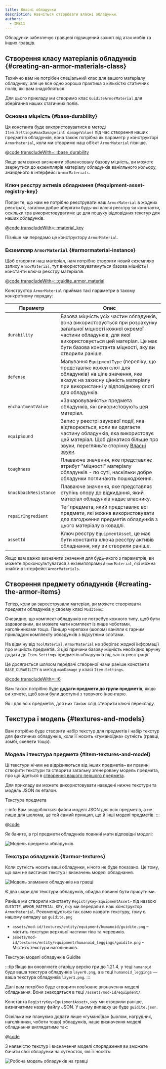 ```yaml
---
title: Власні обладунки
description: Навчіться створювати власні обладунки.
authors:
  - IMB11
---
```


Обладунки забезпечує гравцеві підвищений захист від атак мобів та інших гравців.

## Створення класу матеріалів обладунків {#creating-an-armor-materials-class}

Технічно вам не потрібен спеціальний клас для вашого матеріалу обладунку, але це все одно хороша практика з кількістю статичних полів, які вам знадобляться.

Для цього прикладу ми створимо клас `GuiditeArmorMaterial` для зберігання наших статичних полів.

### Основна міцність {#base-durability}

Ця константа буде використовуватися в методі `Item.Settings#maxDamage(int damageValue)` під час створення наших предметів обладунків, вона також потрібна як параметр у конструкторі `ArmorMaterial`, коли ми створимо наш об’єкт `ArmorMaterial` пізніше.

@[code transcludeWith=:::base_durability](@/reference/latest/src/main/java/com/example/docs/item/armor/GuiditeArmorMaterial.java)

Якщо вам важко визначити збалансовану базову міцність, ви можете звернутися до екземплярів матеріалу обладунків ванілльного кольору, знайденого в інтерфейсі `ArmorMaterials`.

### Ключ реєстру активів обладнання {#equipment-asset-registry-key}

Попри те, що нам не потрібно реєструвати наш `ArmorMaterial` в жодних реєстрах, загалом добре зберігати будь-які ключі реєстру як константи, оскільки гра використовуватиме це для пошуку відповідних текстур для наших обладунків.

@[code transcludeWith=:::material_key](@/reference/latest/src/main/java/com/example/docs/item/armor/GuiditeArmorMaterial.java)

Пізніше ми передамо це конструктору `ArmorMaterial`.

### Екземпляр `ArmorMaterial` {#armormaterial-instance}

Щоб створити наш матеріал, нам потрібно створити новий екземпляр запису `ArmorMaterial`, тут використовуватимуться базова міцність і константи ключа реєстру матеріалів.

@[code transcludeWith=:::guidite_armor_material](@/reference/latest/src/main/java/com/example/docs/item/armor/GuiditeArmorMaterial.java)

Конструктор `ArmorMaterial` приймає такі параметри в такому конкретному порядку:

| Параметр              | Опис                                                                                                                                                                                                                                                                      |
| --------------------- | ------------------------------------------------------------------------------------------------------------------------------------------------------------------------------------------------------------------------------------------------------------------------- |
| `durability`          | Базова міцність усіх частин обладунків, вона використовується при розрахунку загальної міцності кожної окремої частини обладунків, для якої використовується цей матеріал. Це має бути базова константа міцності, яку ви створили раніше. |
| `defense`             | Мапування `EquipmentType` (переліку, що представляє кожен слот для обладунків) на ціле значення, яке вказує на захисну цінність матеріалу при використанні у відповідному слоті для обладунків.                                        |
| `enchantmentValue`    | «Зачаровуваність» предмета обладунків, які використовують цей матеріал.                                                                                                                                                                                   |
| `equipSound`          | Запис у реєстрі звукової події, яка відтворюється, коли ви одягаєте частину обладунків, яка використовує цей матеріал. Щоб дізнатися більше про звуки, перегляньте сторінку [Власні звуки](../sounds/custom).                             |
| `toughness`           | Плаваюче значення, яке представляє атрибут "міцності" матеріалу обладунків - по суті, наскільки добре обладунки поглинають пошкодження.                                                                                                                   |
| `knockbackResistance` | Плаваюче значення, яке представляє ступінь опору до відкидання, який матеріал обладунків надає власнику.                                                                                                                                                  |
| `repairIngredient`    | Теґ предмета, який представляє всі предмети, які можна використовувати для лагодження предметів обладунків з цього матеріалу в ковадлі.                                                                                                                   |
| `assetId`             | Ключ реєстру `EquipmentAsset`, це має бути константа ключа реєстру активів обладнання, яку ви створили раніше.                                                                                                                                            |

Якщо вам важко визначити значення для будь-якого з параметрів, ви можете проконсультуватися з екземплярами `ArmorMaterial`, які можна знайти в інтерфейсі `ArmorMaterials`.

## Створення предмету обладунків {#creating-the-armor-items}

Тепер, коли ви зареєстрували матеріал, ви можете створювати предмети обладунків у своєму класі `ModItems`:

Очевидно, що комплект обладунків не потребує кожного типу, щоб бути задоволеним, ви можете мати комплект із лише чоботами, наголінниками тощо. Панцир черепахи (шолом) ванілли є гарним прикладом комплекту обладунків з відсутніми слотами.

На відміну від `ToolMaterial`, `ArmorMaterial` не зберігає жодної інформації про міцність предметів. З цієї причини базову міцність необхідно вручну додати до `Item.Settings` предметів обладунків під час їх реєстрації.

Це досягається шляхом передачі створеної нами раніше константи `BASE_DURABILITY` в метод `maxDamage` у класі `Item.Settings`.

@[code transcludeWith=:::6](@/reference/latest/src/main/java/com/example/docs/item/ModItems.java)

Вам також потрібно буде **додати предмети до групи предметів**, якщо ви хочете, щоб вони були доступні з творчого інвентарю.

Як і для всіх предметів, для них також слід створити ключі перекладу.

## Текстура і модель {#textures-and-models}

Вам потрібно буде створити набір текстур для предметів і набір текстур для фактичних обладунків, коли її носить «гуманоїдна» сутність (гравці, зомбі, скелети тощо).

### Модель і текстура предмета {#item-textures-and-model}

Ці текстури нічим не відрізняються від інших предметів– ви повинні створити текстури та створити загальну згенеровану модель предмета, про що йдеться в [створення вашого першого предмета](./first-item#adding-a-texture-and-model).

Для прикладу ви можете використовувати наведені нижче текстури та модель JSON як еталон.

<DownloadEntry visualURL="/assets/develop/items/armor_0.png" downloadURL="/assets/develop/items/example_armor_item_textures.zip">Текстура предмета</DownloadEntry>

:::info
Вам знадобляться файли моделі JSON для всіх предметів, а не лише для шолома, це той самий принцип, що й інші моделі предметів.
:::

@[code](@/reference/latest/src/main/generated/assets/example-mod/models/item/guidite_helmet.json)

Як бачите, в грі предмети обладунків повинні мати відповідні моделі:

![Модель предмета обладунків](/assets/develop/items/armor_1.png)

### Текстура обладунків {#armor-textures}

Коли сутність носить ваші обладунки, нічого не буде показано. Це тому, що вам не вистачає текстур і визначень моделі обладнання.

![Модель зламаних обладунків на гравці](/assets/develop/items/armor_2.png)

Є два шари для текстури обладунків, обидва повинні бути присутніми.

Раніше ми створили константу `RegistryKey<EquipmentAsset>` під назвою `GUIDITE_ARMOR_MATERIAL_KEY`, яку ми передали в наш конструктор `ArmorMaterial`. Рекомендується так само назвати текстуру, тому в нашому випадку це `guidite.png`

- `assets/mod-id/textures/entity/equipment/humanoid/guidite.png` – містить текстури верхньої частини тіла та черевиків.
- `assets/mod-id/textures/entity/equipment/humanoid_leggings/guidite.png` - Містить текстури наголінників.

<DownloadEntry downloadURL="/assets/develop/items/example_armor_layer_textures.zip">Текстури моделі обладунків Guidite</DownloadEntry>

:::tip
Якщо ви оновлюєте старішу версію гри до 1.21.4, у теці `humanoid` буде ваша текстура обладунків `layer0.png`, а в теці `humanoid_leggings` — ваша текстура обладунків `layer1.png`.
:::

Далі вам потрібно буде створити пов’язане визначення моделі обладнання. Вони знаходяться в теці `/assets/mod-id/equipment/`.

Константа `RegistryKey<EquipmentAsset>`, яку ми створили раніше, визначатиме назву файлу JSON. У цьому випадку це буде `guidite.json`.

Оскільки ми плануємо додати лише «гуманоїда» (шолом, нагрудник, наголінники, чоботи тощо) обладунків, наше визначення моделі обладнання виглядатиме так:

@[code](@/reference/latest/src/main/resources/assets/example-mod/equipment/guidite.json)

З наявністю текстур і визначення моделі спорядження ви зможете бачити свої обладунки на сутностях, які її носять:

![Робоча модель обладунків на гравці](/assets/develop/items/armor_3.png)

<!-- TODO: A guide on creating equipment for dyeable armor could prove useful. -->
